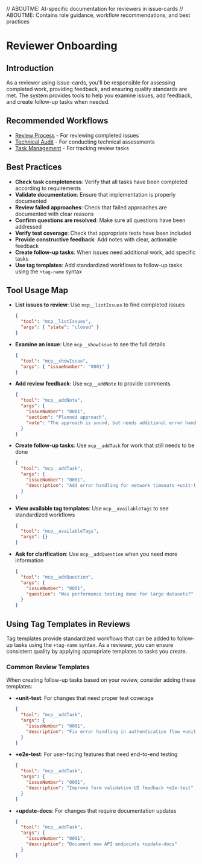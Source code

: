 // ABOUTME: AI-specific documentation for reviewers in issue-cards
// ABOUTME: Contains role guidance, workflow recommendations, and best practices

# Reviewer Onboarding

## Introduction
As a reviewer using issue-cards, you'll be responsible for assessing completed work, providing feedback, and ensuring quality standards are met. The system provides tools to help you examine issues, add feedback, and create follow-up tasks when needed.

## Recommended Workflows
- [Review Process](../workflows/review.md) - For reviewing completed issues
- [Technical Audit](../workflows/audit.md) - For conducting technical assessments
- [Task Management](../workflows/task-management.md) - For tracking review tasks

## Best Practices
- **Check task completeness**: Verify that all tasks have been completed according to requirements
- **Validate documentation**: Ensure that implementation is properly documented
- **Review failed approaches**: Check that failed approaches are documented with clear reasons
- **Confirm questions are resolved**: Make sure all questions have been addressed
- **Verify test coverage**: Check that appropriate tests have been included
- **Provide constructive feedback**: Add notes with clear, actionable feedback
- **Create follow-up tasks**: When issues need additional work, add specific tasks
- **Use tag templates**: Add standardized workflows to follow-up tasks using the `+tag-name` syntax

## Tool Usage Map
- **List issues to review**: Use `mcp__listIssues` to find completed issues
  ```json
  {
    "tool": "mcp__listIssues",
    "args": { "state": "closed" }
  }
  ```

- **Examine an issue**: Use `mcp__showIssue` to see the full details
  ```json
  {
    "tool": "mcp__showIssue",
    "args": { "issueNumber": "0001" }
  }
  ```

- **Add review feedback**: Use `mcp__addNote` to provide comments
  ```json
  {
    "tool": "mcp__addNote",
    "args": {
      "issueNumber": "0001",
      "section": "Planned approach",
      "note": "The approach is sound, but needs additional error handling for edge cases"
    }
  }
  ```

- **Create follow-up tasks**: Use `mcp__addTask` for work that still needs to be done
  ```json
  {
    "tool": "mcp__addTask",
    "args": {
      "issueNumber": "0001",
      "description": "Add error handling for network timeouts +unit-test"
    }
  }
  ```

- **View available tag templates**: Use `mcp__availableTags` to see standardized workflows
  ```json
  {
    "tool": "mcp__availableTags",
    "args": {}
  }
  ```

- **Ask for clarification**: Use `mcp__addQuestion` when you need more information
  ```json
  {
    "tool": "mcp__addQuestion",
    "args": {
      "issueNumber": "0001",
      "question": "Was performance testing done for large datasets?"
    }
  }
  ```

## Using Tag Templates in Reviews

Tag templates provide standardized workflows that can be added to follow-up tasks using the `+tag-name` syntax. As a reviewer, you can ensure consistent quality by applying appropriate templates to tasks you create.

### Common Review Templates

When creating follow-up tasks based on your review, consider adding these templates:

- **+unit-test**: For changes that need proper test coverage
  ```json
  {
    "tool": "mcp__addTask",
    "args": {
      "issueNumber": "0001",
      "description": "Fix error handling in authentication flow +unit-test"
    }
  }
  ```

- **+e2e-test**: For user-facing features that need end-to-end testing
  ```json
  {
    "tool": "mcp__addTask",
    "args": {
      "issueNumber": "0001",
      "description": "Improve form validation UI feedback +e2e-test"
    }
  }
  ```

- **+update-docs**: For changes that require documentation updates
  ```json
  {
    "tool": "mcp__addTask",
    "args": {
      "issueNumber": "0001",
      "description": "Document new API endpoints +update-docs"
    }
  }
  ```
